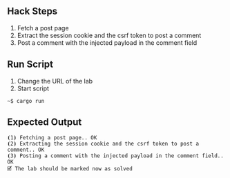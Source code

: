 ## Hack Steps

1. Fetch a post page
2. Extract the session cookie and the csrf token to post a comment
3. Post a comment with the injected payload in the comment field

## Run Script

1. Change the URL of the lab
2. Start script

```
~$ cargo run
```

## Expected Output

```
⦗1⦘ Fetching a post page.. OK
⦗2⦘ Extracting the session cookie and the csrf token to post a comment.. OK
⦗3⦘ Posting a comment with the injected payload in the comment field.. OK
🗹 The lab should be marked now as solved
```
